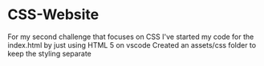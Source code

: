 # CSS-Website
For my second challenge that focuses on CSS
I've started my code for the index.html by just using HTML 5 on vscode
Created an assets/css folder to keep the styling separate
